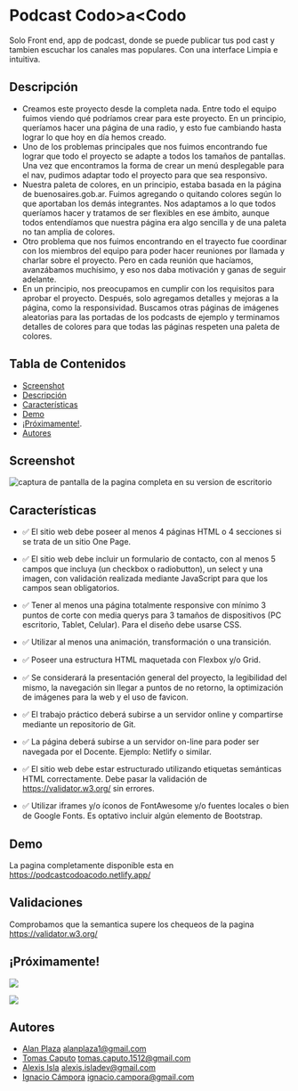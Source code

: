 # Podcast Codo>a<Codo

Solo Front end, app de podcast, donde se puede publicar tus pod cast y tambien escuchar los canales mas populares. Con una interface Limpia e intuitiva. 

## Descripción

- Creamos este proyecto desde la completa nada. Entre todo el equipo fuimos viendo qué podríamos crear para este proyecto. En un principio, queríamos hacer una página de una radio, y esto fue cambiando hasta lograr lo que hoy en día hemos creado.
- Uno de los problemas principales que nos fuimos encontrando fue lograr que todo el proyecto se adapte a todos los tamaños de pantallas. Una vez que encontramos la forma de crear un menú desplegable para el nav, pudimos adaptar todo el proyecto para que sea responsivo.
- Nuestra paleta de colores, en un principio, estaba basada en la página de buenosaires.gob.ar. Fuimos agregando o quitando colores según lo que aportaban los demás integrantes. Nos adaptamos a lo que todos queríamos hacer y tratamos de ser flexibles en ese ámbito, aunque todos entendíamos que nuestra página era algo sencilla y de una paleta no tan amplia de colores.
- Otro problema que nos fuimos encontrando en el trayecto fue coordinar con los miembros del equipo para poder hacer reuniones por llamada y charlar sobre el proyecto. Pero en cada reunión que hacíamos, avanzábamos muchísimo, y eso nos daba motivación y ganas de seguir adelante.
- En un principio, nos preocupamos en cumplir con los requisitos para aprobar el proyecto. Después, solo agregamos detalles y mejoras a la página, como la responsividad. Buscamos otras páginas de imágenes aleatorias para las portadas de los podcasts de ejemplo y terminamos detalles de colores para que todas las páginas respeten una paleta de colores.

## Tabla de Contenidos

- [Screenshot](#screenshot)
- [Descripción](#descripción)
- [Características](#caracteristicas)
- [Demo](#demo)
- [¡Próximamente!](#proximamente).
- [Autores](#autores)


## Screenshot

![captura de pantalla de la pagina completa en su version de escritorio](https://i.imgur.com/lJccqX6.png)


## Características

- ✅ El sitio web debe poseer al menos 4 páginas HTML o 4 secciones si se trata de un sitio One Page.

- ✅ El sitio web debe incluir un formulario de contacto, con al menos 5 campos que incluya (un checkbox o radiobutton), un select y una imagen, con validación realizada mediante JavaScript para que los campos sean obligatorios.

- ✅ Tener al menos una página totalmente responsive con mínimo 3 puntos de corte con media querys para 3 tamaños de dispositivos (PC escritorio, Tablet, Celular). Para el diseño debe usarse CSS.

- ✅ Utilizar al menos una animación, transformación o una transición.

- ✅ Poseer una estructura HTML maquetada con Flexbox y/o Grid.

- ✅ Se considerará la presentación general del proyecto, la legibilidad del mismo, la navegación sin llegar a puntos de no retorno, la optimización de imágenes para la web y el uso de favicon.

- ✅ El trabajo práctico deberá subirse a un servidor online y compartirse mediante un repositorio de Git.

- ✅ La página deberá subirse a un servidor on-line para poder ser navegada por el Docente. Ejemplo: Netlify o similar.

- ✅ El sitio web debe estar estructurado utilizando etiquetas semánticas HTML correctamente. Debe pasar la validación de https://validator.w3.org/ sin errores.

- ✅ Utilizar iframes y/o íconos de FontAwesome y/o fuentes locales o bien de Google Fonts. Es optativo incluir algún elemento de Bootstrap.

## Demo

La pagina completamente disponible esta en https://podcastcodoacodo.netlify.app/


## Validaciones

Comprobamos que la semantica supere los chequeos de la pagina https://validator.w3.org/

## ¡Próximamente!

![](https://i.imgur.com/1ArsJlz.png)



![](https://i.imgur.com/qrXiKiJ.png)
## Autores

- [Alan Plaza](https://github.com/1pome) alanplaza1@gmail.com
- [Tomas Caputo](https://github.com/Escalion12) tomas.caputo.1512@gmail.com
- [Alexis Isla](https://github.com/AILexisIsla) alexis.isladev@gmail.com
- [Ignacio Cámpora](https://github.com/ignaciocampora) ignacio.campora@gmail.com

